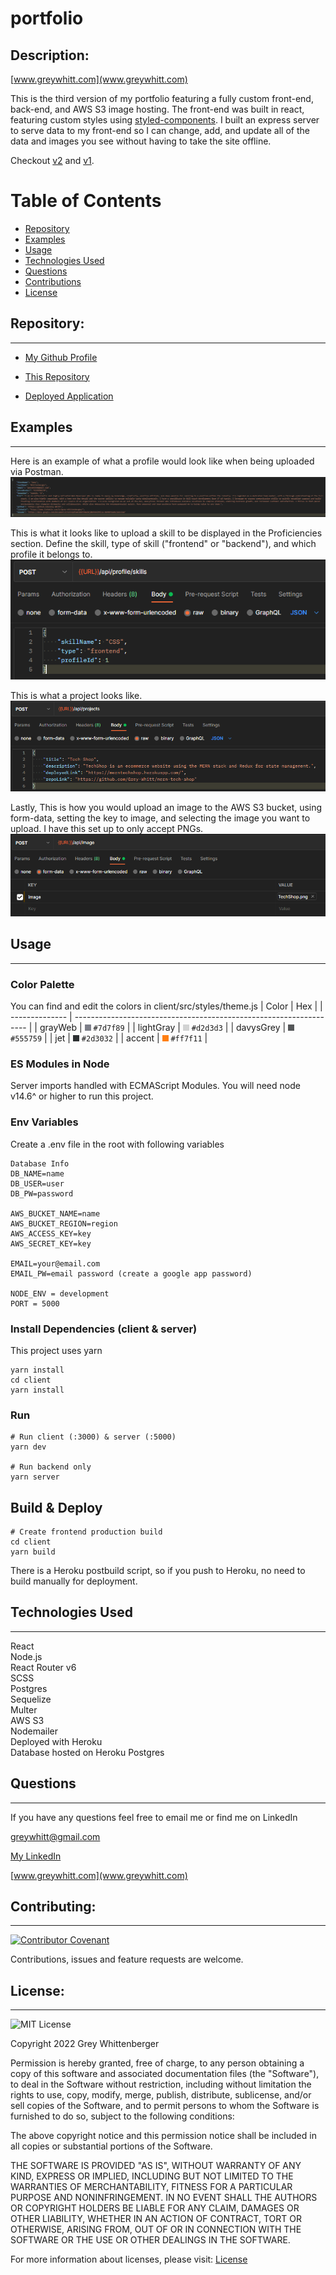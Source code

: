 # portfolio

## Description:

[www.greywhitt.com](www.greywhitt.com)

This is the third version of my portfolio featuring a fully custom front-end, back-end, and AWS S3 image hosting. The front-end was built in react, featuring custom styles using [styled-components](https://styled-components.com/). I built an express server to serve data to my front-end so I can change, add, and update all of the data and images you see without having to take the site offline.

Checkout [v2](https://github.com/Grey-Whitt/react-portfolio) and [v1](https://grey-whitt.github.io/).

# Table of Contents

- [Repository](#repository)
- [Examples](#examples)
- [Usage](#usage)
- [Technologies Used](#technologies-used)
- [Questions](#questions)
- [Contributions](#contributing)
- [License](#license)

## Repository:

---

- [My Github Profile](https://github.com/Grey-Whitt)

- [This Repository](https://github.com/Grey-Whitt/portfolio-v3)

- [Deployed Application](www.greywhitt.com)

## Examples

---

Here is an example of what a profile would look like when being uploaded via Postman.  
![Profile JSON](./images/profile.png)

This is what it looks like to upload a skill to be displayed in the Proficiencies section. Define the skill, type of skill ("frontend" or "backend"), and which profile it belongs to.  
![Skill JSON](./images/skill.png)

This is what a project looks like.  
![Project JSON](./images/project.png)

Lastly, This is how you would upload an image to the AWS S3 bucket, using form-data, setting the key to image, and selecting the image you want to upload. I have this set up to only accept PNGs.  
![Image upload](./images/image.png)

## Usage

---

### Color Palette

You can find and edit the colors in client/src/styles/theme.js
| Color | Hex |
| -------------- | ------------------------------------------------------------------ |
| grayWeb | ![#7d7f89](./images/7d7f89.png) `#7d7f89` |
| lightGray | ![#d2d3d3](./images/d2d3d3.png) `#d2d3d3` |
| davysGrey | ![#555759](./images/555759.png) `#555759` |
| jet | ![#2d3032](./images/2d3032.png) `#2d3032` |
| accent | ![#ff7f11](./images/FF7F11.png) `#ff7f11` |

### ES Modules in Node

Server imports handled with ECMAScript Modules. You will need node v14.6^ or higher to run this project.

### Env Variables

Create a .env file in the root with following variables

```
Database Info
DB_NAME=name
DB_USER=user
DB_PW=password

AWS_BUCKET_NAME=name
AWS_BUCKET_REGION=region
AWS_ACCESS_KEY=key
AWS_SECRET_KEY=key

EMAIL=your@email.com
EMAIL_PW=email password (create a google app password)

NODE_ENV = development
PORT = 5000
```

### Install Dependencies (client & server)

This project uses yarn

```
yarn install
cd client
yarn install
```

### Run

```
# Run client (:3000) & server (:5000)
yarn dev

# Run backend only
yarn server
```

## Build & Deploy

```
# Create frontend production build
cd client
yarn build
```

There is a Heroku postbuild script, so if you push to Heroku, no need to build manually for deployment.

## Technologies Used

---

React  
Node.js  
React Router v6  
SCSS  
Postgres  
Sequelize  
Multer  
AWS S3  
Nodemailer  
Deployed with Heroku  
Database hosted on Heroku Postgres

## Questions

---

If you have any questions feel free to email me or find me on LinkedIn

[greywhitt@gmail.com](mailto:greywhitt@gmail.com)

[My LinkedIn](https://www.linkedin.com/in/grey-whittenberger)

[www.greywhitt.com](www.greywhitt.com)

## Contributing:

---

[![Contributor Covenant](https://img.shields.io/badge/Contributor%20Covenant-v2.1%20adopted-ff69b4.svg)](./uploads/CODE_OF_CONDUCT.md)

Contributions, issues and feature requests are welcome.

## License:

---

![MIT License](https://img.shields.io/badge/license-MIT-blue)

Copyright 2022 Grey Whittenberger

Permission is hereby granted, free of charge, to any person obtaining a copy of this software and associated documentation files (the "Software"), to deal in the Software without restriction, including without limitation the rights to use, copy, modify, merge, publish, distribute, sublicense, and/or sell copies of the Software, and to permit persons to whom the Software is furnished to do so, subject to the following conditions:

The above copyright notice and this permission notice shall be included in all copies or substantial portions of the Software.

THE SOFTWARE IS PROVIDED "AS IS", WITHOUT WARRANTY OF ANY KIND, EXPRESS OR IMPLIED, INCLUDING BUT NOT LIMITED TO THE WARRANTIES OF MERCHANTABILITY, FITNESS FOR A PARTICULAR PURPOSE AND NONINFRINGEMENT. IN NO EVENT SHALL THE AUTHORS OR COPYRIGHT HOLDERS BE LIABLE FOR ANY CLAIM, DAMAGES OR OTHER LIABILITY, WHETHER IN AN ACTION OF CONTRACT, TORT OR OTHERWISE, ARISING FROM, OUT OF OR IN CONNECTION WITH THE SOFTWARE OR THE USE OR OTHER DEALINGS IN THE SOFTWARE.

For more information about licenses, please visit:
[License](https://opensource.org/licenses/MIT)
